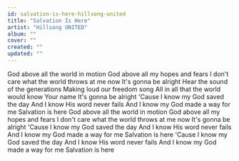 ```yaml
---
id: salvation-is-here-hillsong-united
title: "Salvation Is Here"
artist: "Hillsong UNITED"
album: ""
cover: ""
created: ""
updated: ""
---
```


God above all the world in motion
God above all my hopes and fears
I don't care what the world throws at me now
It's gonna be alright
Hear the sound of the generations
Making loud our freedom song
All in all that the world would know Your name
It's gonna be alright
'Cause I know my God saved the day
And I know His word never fails
And I know my God made a way for me
Salvation is here
God above all the world in motion
God above all my hopes and fears
I don't care what the world throws at me now
It's gonna be alright
'Cause I know my God saved the day
And I know His word never fails
And I know my God made a way for me
Salvation is here
'Cause I know my God saved the day
And I know His word never fails
And I know my God made a way for me
Salvation is here